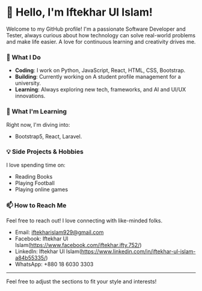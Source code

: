 # 👋 Hello, I'm Iftekhar Ul Islam!

Welcome to my GitHub profile! I'm a passionate Software Developer and Tester, always curious about how technology can solve real-world problems and make life easier. A love for continuous learning and creativity drives me.

### 🚀 What I Do
- **Coding**: I work on Python, JavaScript, React, HTML, CSS, Bootstrap.
- **Building**: Currently working on A student profile management for a university.
- **Learning**: Always exploring new tech, frameworks, and AI and UI/UX innovations.

### 🌱 What I'm Learning
Right now, I'm diving into:
- Bootstrap5, React, Laravel.

### 💡 Side Projects & Hobbies
I love spending time on:
- Reading Books
- Playing Football
- Playing online games

### 📫 How to Reach Me
Feel free to reach out! I love connecting with like-minded folks.
- Email: iftekharislam929@gmail.com
- Facebook: Iftekhar Ul Islam(https://www.facebook.com/iftekhar.ifty.752/) 
- LinkedIn: Iftekhar Ul Islam(https://www.linkedin.com/in/iftekhar-ul-islam-a84b55335/)
- WhatsApp: +880 18 6030 3303

---

Feel free to adjust the sections to fit your style and interests!
